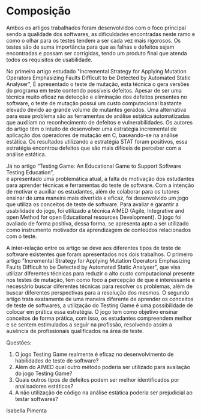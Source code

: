 # Composição

Ambos os artigos trabalhados foram desenvolvidos com o foco principal sendo a qualidade dos softwares, as dificuldades encontradas neste ramo  e como o olhar para os testes tendem a ser cada vez mais rigorosos. Os testes são de suma importância para que as falhas e defeitos sejam encontradas e possam ser corrigidas, tendo um produto final que atenda todos os requisitos de usabilidade.

No primeiro artigo estudado  "Incremental Strategy for Applying Mutation Operators Emphasizing Faults Difficult to be Detected by Automated Static Analyser",  É apresentado o teste de mutação, esta técnica o gera versões do programa em teste contendo possíveis defeitos. Apesar de ser uma técnica muito eficaz na detecção e eliminação dos defeitos presentes no software, o teste de mutação possui um custo computacional bastante elevado devido ao grande volume de mutantes gerados. Uma alternativa para esse problema são as ferramentas de análise estática automatizadas que auxiliam no reconhecimento de  defeitos e vulnerabilidades. Os autores do artigo têm o intuito de desenvolver uma estratégia incremental de aplicação dos operadores de mutação em C, baseando-se na análise estática. Os resultados utilizando a estratégia STAT foram positivos, essa estratégia encontrou defeitos que são mais difíceis de perceber com a análise estática.

Já no artigo “Testing Game: An Educational Game to Support Software Testing Education”,  
é apresentado uma problemática atual, a falta de motivação dos estudantes para aprender técnicas e ferramentas do teste de software. Com a intenção de motivar e auxiliar os estudantes, além de colaborar para os tutores ensinar de uma maneira mais divertida e eficaz, foi desenvolvido um jogo que utiliza os conceitos de teste de software. Para avaliar e garantir a usabilidade do jogo, foi utilizado a técnica AIMED (Agile, Integrative and open Method for open Educational resources Development). O jogo foi avaliado de forma positiva, dessa forma, se apresenta apto a ser utilizado como instrumento motivador da aprendizagem de conteúdos relacionados com o teste.

A inter-relação entre os artigo se deve aos diferentes tipos de teste de software existentes que foram apresentados nos dois trabalhos. O primeiro artigo  "Incremental Strategy for Applying Mutation Operators Emphasizing Faults Difficult to be Detected by Automated Static Analyser", que visa utilizar diferentes técnicas para reduzir o alto custo computacional presente nos testes de mutação, tem como foco a percepção de que é interessante e necessário buscar diferentes técnicas para resolver os problemas, além de buscar diferentes perspectivas para a resolução dos mesmos. O segundo artigo trata exatamente de uma maneira diferente de aprender os conceitos de teste de softwares, a utilização do Testing Game é uma possibilidade de colocar em prática essa estratégia. O jogo tem como objetivo ensinar conceitos de forma prática, com isso, os estudantes compreendem melhor e se sentem estimulados a seguir na profissão, resolvendo assim a ausência de profissionais qualificados na área de teste.


Questões:

1. O jogo Testing Game realmente é eficaz no desenvolvimento de habilidades de teste de software?
2. Além do AIMED qual outro método poderia ser utilizado para avaliação do jogo Testing Game? 
3. Quais outros tipos de defeitos podem ser melhor identificados por analisadores estáticos? 
4. A não utilização de código na análise estática poderia ser prejudicial ao testar softwares?

Isabella Pimenta
